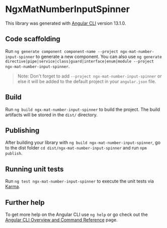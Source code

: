 # NgxMatNumberInputSpinner

This library was generated with [Angular CLI](https://github.com/angular/angular-cli) version 13.1.0.

## Code scaffolding

Run `ng generate component component-name --project ngx-mat-number-input-spinner` to generate a new component. You can also use `ng generate directive|pipe|service|class|guard|interface|enum|module --project ngx-mat-number-input-spinner`.
> Note: Don't forget to add `--project ngx-mat-number-input-spinner` or else it will be added to the default project in your `angular.json` file. 

## Build

Run `ng build ngx-mat-number-input-spinner` to build the project. The build artifacts will be stored in the `dist/` directory.

## Publishing

After building your library with `ng build ngx-mat-number-input-spinner`, go to the dist folder `cd dist/ngx-mat-number-input-spinner` and run `npm publish`.

## Running unit tests

Run `ng test ngx-mat-number-input-spinner` to execute the unit tests via [Karma](https://karma-runner.github.io).

## Further help

To get more help on the Angular CLI use `ng help` or go check out the [Angular CLI Overview and Command Reference](https://angular.io/cli) page.
